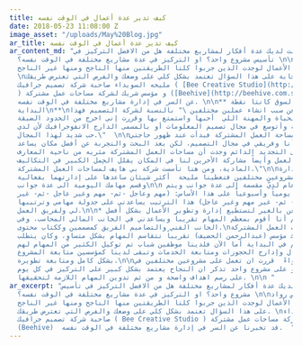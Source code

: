 ```yaml
---
title: كيف تدير عدة أعمال في الوقت نفسه
date: 2018-05-23 11:08:00 Z
image_asset: "/uploads/May%20Blog.jpg"
ar_title: كيف تدير عدة أعمال في الوقت نفسه
ar_content_md: "في حال كانت لديك عدة أفكار لمشاريع مختلفة هل من الافضل التركيز في
  تأسيس مشروع واحد؟ او التركيز في عدة مشاريع مختلفة في الوقت نفسه؟ \n\nلو بحثت في
  قصص رواد الأعمال لوجدت الذين جربوا كلتا الطريقتين منها الناجح ومنها غير الناجح.
  \nفالإجابة على هذا السؤال تعتمد بشكل كلي على وضعك والفرص التي تعترض طريقك. \nوقصة
  مليحه السويداء صاحبة شركة تصميم جرافيك ( [Bee Creative Studio](http://www.bee.com.sa/)
  ) و مؤسس شريك لشركة مساحات عمل مشتركة ([Beehive](http://beehive.com.sa/))  قد تخبرنا
  عن السر في إدارة مشاريع مختلفة في الوقت نفسه. \n\n** الشغف وحاجة السوق كانتا نقطة
  البداية\n**\nتقول مليحة عن سبب انشاء عملين مختلفين \" بالنسبة لشركة التصميم فهذا
  مجالي في الحياة والمهنة اللي  أحبها واستمتع بها وقررت إني اخرج من الحدود الضيقة
  في الوظيفة وأتوسع في مجال تصميم المعلومات أو بالمسمى الدارج الانفوجرافيك لأن لدي
  حب شديد لهذا المجال.\"  \n\nأما بالنسبة لمساحة العمل المشتركة فبدأت عند ظهور حاجتي
  لمكتب خاص أنا وفريقي في مجال التصميم، لكن بعد البحث والتجربة عن أفضل مكان يساعد
  بيئة العمل على التجديد الدائم وجدت أن مساحات العمل المشتركة مثريه من ناحية المعارف
  وتوسيع نطاق العمل وأيضاً مشاركة الأخرين لنا في المكان يقلل الحِمل الكبير في التكاليف
  المادية. ومن هنا تأسست شركة بي هايف لمساحات العمل المشتركة.\"\n\nأما عن كيفية إدارة
  مشروعين مختلفين فتعطينا مليحة  أكثر شيئان ساعدها على إدارتهما بفعالية: \n\n* دون
  وقسم مهامك اليومية الى عدة جوانب\n\n الإدارة بشكل عام لديّ مقسمة إلى عدة جوانب ويتم
  ترتيبها يومياً وأسبوعياً على هذا الأساس: (مهم وعاجل -ثم- مهم وغير عاجل -ثم- غير
  مهم وعاجل - ثم- غير مهم وغير عاجل) هذا الترتيب يساعدني على جدولة مهامي وترتيبها
  لي ولفريق العمل.\n\n* استعن بالغير لتستطيع إدارة وتطوير الأعمال بشكل أفضل \n \nفي
  شركة التصميم أنا أقوم بمعظم المهام تقريباً ويساعدني في الجانب المالي المحاسب، وفي
  الجانب الفني والتصاميم الفريق كمصممين وككتاب محتوى.\nأما في شركة مساحات العمل المشتركة
  لديّ شريك مؤسس (عبدالرحمن الحضيف) تقريباً نتقاسم المهام بشكل متساوٍ، وكان يتطلب
  منا جهد عظيم في البداية أما الآن فلدينا موظفين شباب تم توكيل الكثير من المهام لهم
  من ناحية استقبال وإدارج الحجوزات ومتابعة الخدمات وتبقى لدينا كمؤسسين متابعة المشروع
  بشكل كامل ومتابعة تطويره.\n\nفي الختام سواءً  قررت ان تعمل على مشروعين مختلفين في
  الوقت نفسه او على مشروع واحد تذكر ان النجاح يعتمد بشكل كبير على التركيز في كل يوم
  على رسم اهداف واضحة و من ثم تدوين المهام اللازمة لتحقيقها. \n\n "
ar_excerpt: "في حال كانت لديك عدة أفكار لمشاريع مختلفة هل من الافضل التركيز في تأسيس
  مشروع واحد؟ او التركيز في عدة مشاريع مختلفة في الوقت نفسه؟ \n\nلو بحثت في قصص رواد
  الأعمال لوجدت الذين جربوا كلتا الطريقتين منها الناجح ومنها غير الناجح. \nفالإجابة
  على هذا السؤال تعتمد بشكل كلي على وضعك والفرص التي تعترض طريقك. \nوقصة مليحه السويداء
  صاحبة شركة تصميم جرافيك ( Bee Creative Studio ) و مؤسس شريك لشركة مساحات عمل مشتركة
  (Beehive)  قد تخبرنا عن السر في إدارة مشاريع مختلفة في الوقت نفسه.  "
---
```


  